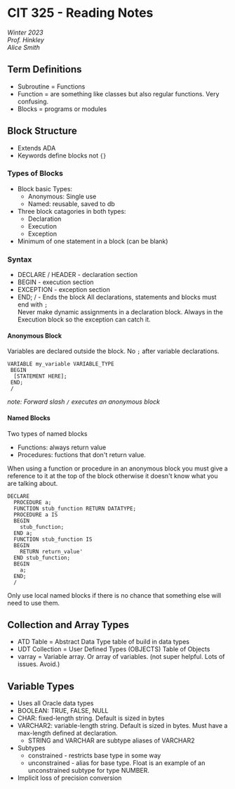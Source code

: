 # CIT 325 - Reading Notes
*Winter 2023*  
*Prof. Hinkley*  
*Alice Smith*

## Term Definitions
- Subroutine = Functions
- Function = are something like classes but also regular functions. Very confusing.
- Blocks = programs or modules


## Block Structure
- Extends ADA
- Keywords define blocks not `{}`
### Types of Blocks
- Block basic Types:
  - Anonymous: Single use
  - Named: reusable, saved to db
- Three block catagories in both types:
  - Declaration
  - Execution
  - Exception
- Minimum of one statement in a block (can be blank)
### Syntax
- DECLARE / HEADER - declaration section
- BEGIN - execution section
- EXCEPTION - exception section
- END; / - Ends the block
All declarations, statements and blocks must end with `;`  
Never make dynamic assignments in a declaration block. Always in the Execution block so the exception can catch it.  
  
#### Anonymous Block
Variables are declared outside the block. No `;` after variable declarations.  

```
VARIABLE my_variable VARIABLE_TYPE
 BEGIN
  [STATEMENT HERE];
 END;
 /
```
*note: Forward slash `/` executes an anonymous block*

#### Named Blocks
Two types of named blocks
- Functions: always return value
- Procedures: fuctions that don't return value. 

When using a function or procedure in an anonymous block you must give a reference to it at the top of the block otherwise it doesn't know what you are talking about. 
```
DECLARE
  PROCEDURE a;
  FUNCTION stub_function RETURN DATATYPE;
  PROCEDURE a IS
  BEGIN
    stub_function;
  END a;
  FUNCTION stub_function IS
  BEGIN
    RETURN return_value'
  END stub_function;
  BEGIN
    a;
  END;
  /
```
Only use local named blocks if there is no chance that something else will need to use them.

## Collection and Array Types
- ATD Table = Abstract Data Type table of build in data types
- UDT Collection = User Defined Types (OBJECTS) Table of Objects
- varray = Variable array. Or array of variables. (not super helpful. Lots of issues. Avoid.)

 
## Variable Types
- Uses all Oracle data types
- BOOLEAN: TRUE, FALSE, NULL
- CHAR: fixed-length string. Default is sized in bytes
- VARCHAR2: variable-length string. Default is sized in bytes. Must have a max-length defined at declaration.
  - STRING and VARCHAR are subtype aliases of VARCHAR2 
- Subtypes
  - constrained - restricts base type in some way
  - unconstrained - alias for base type. Float is an example of an unconstrained subtype for type NUMBER.
- Implicit loss of precision conversion